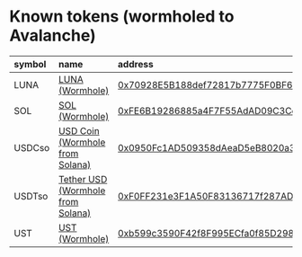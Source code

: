 
Known tokens (wormholed to Avalanche)
===================================
  
| symbol   | name                                                                      | address                                                                                                             | origin   | sourceAddress                                                                                                           | symbol   |
|:---------|:--------------------------------------------------------------------------|:--------------------------------------------------------------------------------------------------------------------|:---------|:------------------------------------------------------------------------------------------------------------------------|:-----------------|
| LUNA     | [LUNA (Wormhole)](http://coingecko.com/en/coins/terra-luna)               | [0x70928E5B188def72817b7775F0BF6325968e563B](https://snowtrace.io/token/0x70928E5B188def72817b7775F0BF6325968e563B) | terra    | [uluna](https://finder.terra.money/columbus-5/address/uluna)                                                            | LUNA             |
| SOL      | [SOL (Wormhole)](http://coingecko.com/en/coins/solana)                    | [0xFE6B19286885a4F7F55AdAD09C3Cd1f906D2478F](https://snowtrace.io/token/0xFE6B19286885a4F7F55AdAD09C3Cd1f906D2478F) | solana   | [So11111111111111111111111111111111111111112](https://solscan.io/address/So11111111111111111111111111111111111111112)   | SOL              |
| USDCso   | [USD Coin (Wormhole from Solana)](http://coingecko.com/en/coins/usd-coin) | [0x0950Fc1AD509358dAeaD5eB8020a3c7d8b43b9DA](https://snowtrace.io/token/0x0950Fc1AD509358dAeaD5eB8020a3c7d8b43b9DA) | solana   | [EPjFWdd5AufqSSqeM2qN1xzybapC8G4wEGGkZwyTDt1v](https://solscan.io/address/EPjFWdd5AufqSSqeM2qN1xzybapC8G4wEGGkZwyTDt1v) | USDCso           |
| USDTso   | [Tether USD (Wormhole from Solana)](http://coingecko.com/en/coins/tether) | [0xF0FF231e3F1A50F83136717f287ADAB862f89431](https://snowtrace.io/token/0xF0FF231e3F1A50F83136717f287ADAB862f89431) | solana   | [Es9vMFrzaCERmJfrF4H2FYD4KCoNkY11McCe8BenwNYB](https://solscan.io/address/Es9vMFrzaCERmJfrF4H2FYD4KCoNkY11McCe8BenwNYB) | USDTso           |
| UST      | [UST (Wormhole)](http://coingecko.com/en/coins/terra-usd)                 | [0xb599c3590F42f8F995ECfa0f85D2980B76862fc1](https://snowtrace.io/token/0xb599c3590F42f8F995ECfa0f85D2980B76862fc1) | terra    | [uusd](https://finder.terra.money/columbus-5/address/uusd)                                                              | UST              |
